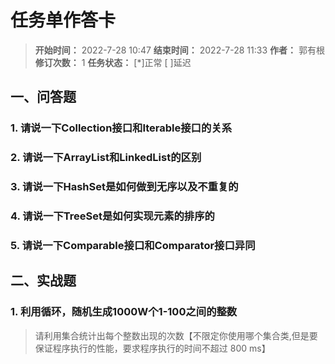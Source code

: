 [//]: # (注释
  Date: 2022-07-28 10:02:45
  LastEditors: gyg
  LastEditTime: 2022-07-28 10:07:13
  FilePath: \note\郭有根-第十五章作业.md
)

# 任务单作答卡

>**开始时间：** 2022-7-28 10:47 **结束时间：** 2022-7-28 11:33
**作者：** 郭有根 **修订次数：** 1 **任务状态：** [*]正常 [ ]延迟

## 一、问答题

### 1. 请说一下Collection接口和Iterable接口的关系

### 2. 请说一下ArrayList和LinkedList的区别

### 3. 请说一下HashSet是如何做到无序以及不重复的

### 4. 请说一下TreeSet是如何实现元素的排序的

### 5. 请说一下Comparable接口和Comparator接口异同

## 二、实战题

### 1. 利用循环，随机生成1000W个1-100之间的整数
>请利用集合统计出每个整数出现的次数【不限定你使用哪个集合类,但是要保证程序执行的性能，要求程序执行的时间不超过 800 ms】